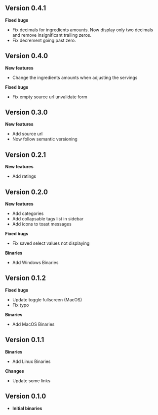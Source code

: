 ## Version 0.4.1

**Fixed bugs**
&nbsp;
&nbsp;
- Fix decimals for ingredients amounts. Now display only two decimals and remove insignificant trailing zeros.
- Fix decrement going past zero.

## Version 0.4.0

**New features**
&nbsp;
&nbsp;
- Change the ingredients amounts when adjusting the servings

**Fixed bugs**
&nbsp;
&nbsp;
- Fix empty source url unvalidate form

## Version 0.3.0

**New features**
&nbsp;
&nbsp;
- Add source url
- Now follow semantic versioning

## Version 0.2.1

**New features**
&nbsp;
&nbsp;
- Add ratings

## Version 0.2.0

**New features**
&nbsp;
&nbsp;
- Add categories
- Add collapsable tags list in sidebar
- Add icons to toast messages

**Fixed bugs**
&nbsp;
&nbsp;
- Fix saved select values not displaying

**Binaries**
&nbsp;
&nbsp;
- Add Windows Binaries

## Version 0.1.2

**Fixed bugs**
&nbsp;
&nbsp;
- Update toggle fullscreen (MacOS)
- Fix typo

**Binaries**
&nbsp;
&nbsp;
- Add MacOS Binaries

## Version 0.1.1

**Binaries**
&nbsp;
&nbsp;
- Add Linux Binaries

**Changes**
&nbsp;
&nbsp;
- Update some links

## Version 0.1.0

- **Initial binaries**